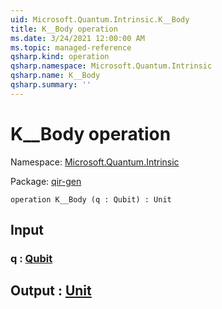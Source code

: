 ```yaml
---
uid: Microsoft.Quantum.Intrinsic.K__Body
title: K__Body operation
ms.date: 3/24/2021 12:00:00 AM
ms.topic: managed-reference
qsharp.kind: operation
qsharp.namespace: Microsoft.Quantum.Intrinsic
qsharp.name: K__Body
qsharp.summary: ''
---
```


# K__Body operation

Namespace: [Microsoft.Quantum.Intrinsic](xref:Microsoft.Quantum.Intrinsic)

Package: [qir-gen](https://nuget.org/packages/qir-gen)




```qsharp
operation K__Body (q : Qubit) : Unit
```


## Input

### q : [Qubit](xref:microsoft.quantum.lang-ref.qubit)





## Output : [Unit](xref:microsoft.quantum.lang-ref.unit)

